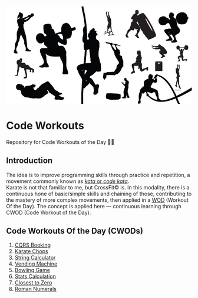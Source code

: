 ![banner](./images/workout.jpg)

# Code Workouts
Repository for Code Workouts of the Day 💪🏼

## Introduction
The idea is to improve programming skills through practice and repetition, a movement commonly known as [_kata_ or _code kata_](http://codekata.com/).\
Karate is not that familiar to me, but CrossFit&copy; is. In this modality, there is a continuous hone of basic/simple skills and chaining of those, contributing to the mastery of more complex movements, then applied in a [WOD](https://www.crossfit.com/workout/) (Workout Of the Day). The concept is applied here &mdash; continuous learning through CWOD (Code Workout of the Day).

## Code Workouts Of the Day (CWODs)

1. [CQRS Booking](./CQRSBooking/)
1. [Karate Chops](./KarateChops/)
1. [String Calculator](./StringCalculator/)
1. [Vending Machine](./VendingMachine/)
1. [Bowling Game](./BowlingGame/)
1. [Stats Calculation](./StatsCalculation)
1. [Closest to Zero](./Closest2Zero)
1. [Roman Numerals](./RomanNumerals)
